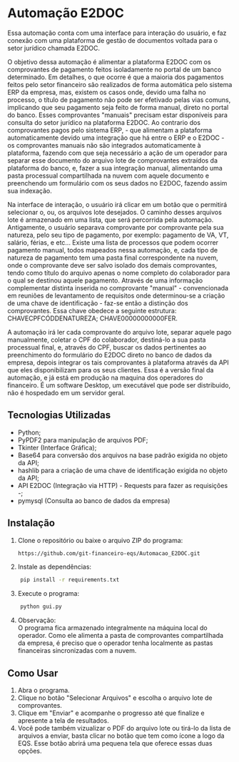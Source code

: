 # Automação E2DOC

Essa automação conta com uma interface para interação do usuário, 
e faz conexão com uma plataforma de gestão de documentos voltada para o setor jurídico chamada E2DOC.

O objetivo dessa automação é alimentar a plataforma E2DOC com os comprovantes de pagamento feitos isoladamente no portal de um banco determinado. 
Em detalhes, o que ocorre é que a maioria dos pagamentos feitos pelo setor financeiro são realizados de forma automática pelo sistema ERP da empresa, 
mas, existem os casos onde, devido uma falha no processo, o título de pagamento não pode ser efetivado pelas vias comuns, implicando que seu pagamento seja feito de forma manual, direto no portal do banco.
Esses comprovantes "manuais" precisam estar disponíveis para consulta do setor jurídico na plataforma E2DOC. Ao contrario dos comprovantes pagos pelo sistema ERP, - que alimentam a plataforma automaticamente devido uma integração que há entre o ERP e o E2DOC - os comprovantes manuais não são integrados automaticamente à plataforma, fazendo com que seja necessário a ação de um operador para separar esse documento do arquivo lote de comprovantes extraídos da plataforma do banco, e, fazer a sua integração manual, alimentando uma pasta processual compartilhada na nuvem com aquele documento e preenchendo um formulário com os seus dados no E2DOC, fazendo assim sua indexação.

Na interface de interação, o usuário irá clicar em um botão que o permitirá selecionar o, ou, os arquivos lote desejados. 
O caminho desses arquivos lote é armazenado em uma lista, que será percorrida pela automação. Antigamente, o usuário separava comprovante por comprovante pela sua natureza, pelo seu tipo de pagamento, por exemplo: pagamento de VA, VT, salário, férias, e etc...
Existe uma lista de processos que podem ocorrer pagamento manual, todos mapeados nessa automação, e, cada tipo de natureza de pagamento tem uma pasta final correspondente na nuvem, onde o comprovante deve ser salvo isolado dos demais comprovantes, tendo como título do arquivo apenas o nome completo do colaborador para o qual se destinou aquele pagamento.
Através de uma informação complementar distinta inserida no comprovante "manual" - convencionada em reuniões de levantamento de requisitos onde determinou-se a criação de uma chave de identificação - faz-se então a distinção dos comprovantes. Essa chave obedece a seguinte estrutura: CHAVECPFCÓDDENATUREZA; CHAVE00000000000FER.

A automação irá ler cada comprovante do arquivo lote, separar aquele pago manualmente, coletar o CPF do colaborador, destiná-lo a sua pasta processual final, e, através do CPF, buscar os dados pertinentes ao preenchimento do formulário do E2DOC direto no banco de dados da empresa, depois integrar os tais comprovantes à plataforma através da API que eles disponibilizam para os seus clientes.
Essa é a versão final da automação, e já está em produção na maquina dos operadores do financeiro. É um software Desktop, um executável que pode ser distribuido, não é hospedado em um servidor geral.



## Tecnologias Utilizadas
- Python;
- PyPDF2 para manipulação de arquivos PDF;
- Tkinter (Interface Gráfica);
- Base64 para conversão dos arquivos na base padrão exigida no objeto da API;
- hashlib para a criação de uma chave de identificação exigida no objeto da API;
- API E2DOC (Integração via HTTP) - Requests para fazer as requisições -;
- pymysql (Consulta ao banco de dados da empresa)



## Instalação
1. Clone o repositório ou baixe o arquivo ZIP do programa:
   
   ```bash
   https://github.com/git-financeiro-eqs/Automacao_E2DOC.git

2. Instale as dependências:
  ```bash
      pip install -r requirements.txt
   ```
3. Execute o programa:
  ```bash
      python gui.py
  ```
4. Observação:\
   O programa fica armazenado integralmente na máquina local do operador. Como ele alimenta a pasta de comprovantes compartilhada da empresa,
   é preciso que o operador tenha localmente as pastas financeiras sincronizadas com a nuvem.


## Como Usar
1. Abra o programa.
2. Clique no botão "Selecionar Arquivos" e escolha o arquivo lote de comprovantes.
3. Clique em "Enviar" e acompanhe o progresso até que finalize e apresente a tela de resultados.
4. Você pode também vizualizar o PDF do arquivo lote ou tirá-lo da lista de arquivos a enviar, basta clicar no botão que tem como ícone a logo da EQS. Esse botão abrirá uma pequena tela que oferece essas duas opções.
